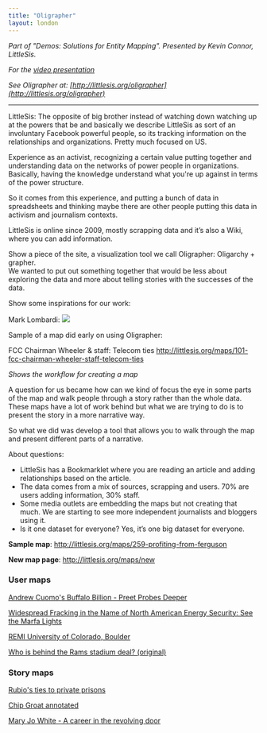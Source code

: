 ```yaml
---
title: "Oligrapher"
layout: london
---
```


_Part of "Demos: Solutions for Entity Mapping". Presented by Kevin Connor, LittleSis._

_For the [video presentation](https://www.youtube.com/watch?v=ojTSUiF8muE&feature=youtu.be)_

_See Oligrapher at: [http://littlesis.org/oligrapher](http://littlesis.org/oligrapher)_

***

LittleSis: The opposite of big brother instead of watching down watching up at the powers that be and basically we describe LittleSis as sort of an involuntary Facebook powerful people, so its tracking information on the relationships and organizations.
Pretty much focused on US.

Experience as an activist, recognizing a certain value putting together and understanding data on the networks of power people in organizations. 
Basically, having the knowledge understand what you're up against in terms of the power structure.

So it comes from this experience, and putting a bunch of data in spreadsheets and thinking maybe there are other people putting this data in activism and journalism contexts. 

LittleSis is online since 2009, mostly scrapping data and it’s also a Wiki, where you can add information.

Show a piece of the site, a visualization tool we call Oligrapher: Oligarchy + grapher.  
We wanted to put out something together that would be less about exploring the data and more about telling stories with the successes of the data.

Show some inspirations for our work:

Mark Lombardi:
![](http://socks-studio.com/img/blog/lombardi-05-big.jpg)

Sample of a map did early on using Oligrapher: 

FCC Chairman Wheeler & staff: Telecom ties
http://littlesis.org/maps/101-fcc-chairman-wheeler-staff-telecom-ties

*Shows the workflow for creating a map*

A question for us became how can we kind of focus the eye in some parts of the map and walk people through a story rather than the whole data. These maps have a lot of work behind but what we are trying to do is to present the story in a more narrative way.

So what we did was develop a tool that allows you to walk through the map and present different parts of a narrative. 

About questions:
* LittleSis has a Bookmarklet where you are reading an article and adding relationships based on the article. 
* The data comes from a mix of sources, scrapping and users. 70% are users adding information, 30% staff. 
* Some media outlets are embedding the maps but not creating that much. We are starting to see more independent journalists and bloggers using it. 
* Is it one dataset for everyone? Yes, it’s one big dataset for everyone.

**Sample map**: http://littlesis.org/maps/259-profiting-from-ferguson

**New map page**: http://littlesis.org/maps/new 

### **User maps**

[Andrew Cuomo's Buffalo Billion - Preet Probes Deeper](http://littlesis.org/maps/985-andrew-cuomo-s-buffalo-billion-preet-probes-deeper) 

[Widespread Fracking in the Name of North American Energy Security: See the Marfa Lights](http://littlesis.org/maps/922-widespread-fracking-in-the-name-of-north-american-energy-security-see-the-marfa-lights)

[REMI University of Colorado, Boulder](http://littlesis.org/maps/903-remi-university-of-colorado-boulder)

[Who is behind the Rams stadium deal? (original)](http://littlesis.org/maps/898-who-is-behind-the-rams-stadium-deal-original)

### **Story maps**

[Rubio's ties to private prisons](http://littlesis.org/story_maps/873-rubio-s-ties-to-private-prisons) 

[Chip Groat annotated](http://littlesis.org/story_maps/790-chip-groat-annotated)

[Mary Jo White - A career in the revolving door](http://littlesis.org/story_maps/974-mjw)
